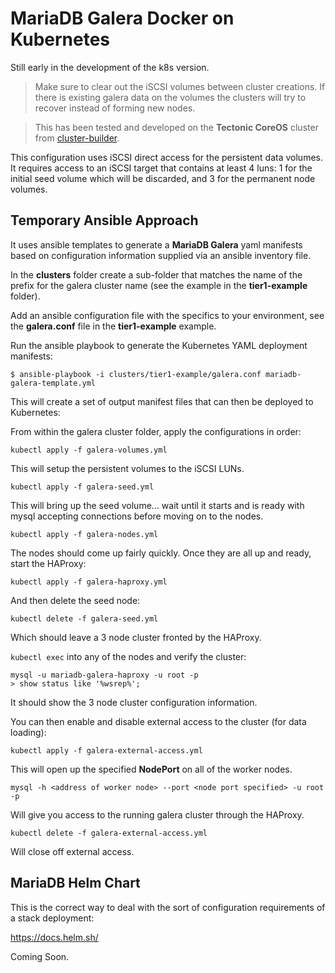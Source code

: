 MariaDB Galera Docker on Kubernetes
===================================

Still early in the development of the k8s version.

> Make sure to clear out the iSCSI volumes between cluster creations.  If there is existing galera data on the volumes the clusters will try to recover instead of forming new nodes.

> This has been tested and developed on the __Tectonic CoreOS__ cluster from [cluster-builder](https://github.com/ids/cluster-builder).

This configuration uses iSCSI direct access for the persistent data volumes.  It requires access to an iSCSI target that contains at least 4 luns: 1 for the initial seed volume which will be discarded, and 3 for the permanent node volumes.

## Temporary Ansible Approach

It uses ansible templates to generate a __MariaDB Galera__ yaml manifests based on configuration information supplied via an ansible inventory file.

In the __clusters__ folder create a sub-folder that matches the name of the prefix for the galera cluster name (see the example in the __tier1-example__ folder).

Add an ansible configuration file with the specifics to your environment, see the __galera.conf__ file in the __tier1-example__ example.

Run the ansible playbook to generate the Kubernetes YAML deployment manifests:

    $ ansible-playbook -i clusters/tier1-example/galera.conf mariadb-galera-template.yml

This will create a set of output manifest files that can then be deployed to Kubernetes:

From within the galera cluster folder, apply the configurations in order:

    kubectl apply -f galera-volumes.yml

This will setup the persistent volumes to the iSCSI LUNs.

    kubectl apply -f galera-seed.yml

This will bring up the seed volume... wait until it starts and is ready with mysql accepting connections before moving on to the nodes.

    kubectl apply -f galera-nodes.yml

The nodes should come up fairly quickly.  Once they are all up and ready, start the HAProxy:

    kubectl apply -f galera-haproxy.yml

And then delete the seed node:

    kubectl delete -f galera-seed.yml

Which should leave a 3 node cluster fronted by the HAProxy.

`kubectl exec` into any of the nodes and verify the cluster:

    mysql -u mariadb-galera-haproxy -u root -p
    > show status like '%wsrep%';

It should show the 3 node cluster configuration information.

You can then enable and disable external access to the cluster (for data loading):

    kubectl apply -f galera-external-access.yml

This will open up the specified __NodePort__ on all of the worker nodes.

    mysql -h <address of worker node> --port <node port specified> -u root -p

Will give you access to the running galera cluster through the HAProxy.

    kubectl delete -f galera-external-access.yml

Will close off external access.

## MariaDB Helm Chart

This is the correct way to deal with the sort of configuration requirements of a stack deployment:

https://docs.helm.sh/

Coming Soon.